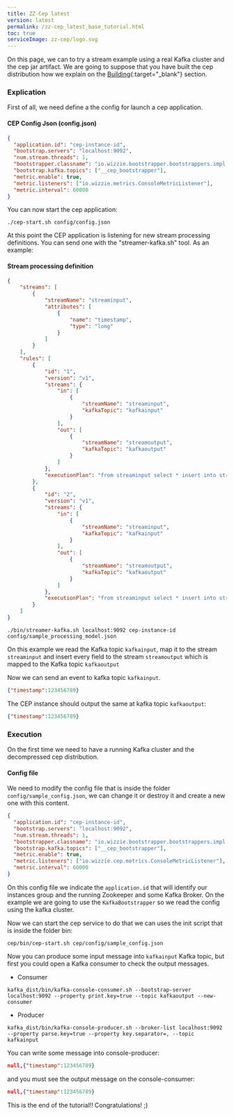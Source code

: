 ```yaml
---
title: ZZ-Cep latest
version: latest
permalink: /zz-cep_latest_base_tutorial.html
toc: true
serviceImage: zz-cep/logo.svg
---
```


On this page, we can to try a stream example using a real Kafka cluster and the cep jar artifact. We are going to suppose that you have built the cep distribution how we explain on the [Building](https://github.com/wizzie-io/zz-cep#compiling-sources){:target="_blank"} section.

### Explication
First of all, we need define a the config for launch a cep application.

#### CEP Config Json (config.json)

```json
{
  "application.id": "cep-instance-id",
  "bootstrap.servers": "localhost:9092",
  "num.stream.threads": 1,
  "bootstrapper.classname": "io.wizzie.bootstrapper.bootstrappers.impl.KafkaBootstrapper",
  "bootstrap.kafka.topics": ["__cep_bootstrapper"],
  "metric.enable": true,
  "metric.listeners": ["io.wizzie.metrics.ConsoleMetricListener"],
  "metric.interval": 60000
}
```

You can now start the cep application:

```
./cep-start.sh config/config.json
```

At this point the CEP application is listening for new stream processing definitions. You can send one with the "streamer-kafka.sh" tool.
As an example:

#### Stream processing definition
```json
{
    "streams": [
        {
            "streamName": "streaminput",
            "attributes": [
                {
                    "name": "timestamp",
                    "type": "long"
                }
            ]
        }
    ],
    "rules": [
        {
            "id": "1",
            "version": "v1",
            "streams": {
                "in": [
                    {
                        "streamName": "streaminput",
                        "kafkaTopic": "kafkainput"
                    }
                ],
                "out": [
                    {
                        "streamName": "streamoutput",
                        "kafkaTopic": "kafkaoutput"
                    }
                ]
            },
            "executionPlan": "from streaminput select * insert into streamoutput"
        },
        {
            "id": "2",
            "version": "v1",
            "streams": {
                "in": [
                    {
                        "streamName": "streaminput",
                        "kafkaTopic": "kafkainput"
                    }
                ],
                "out": [
                    {
                        "streamName": "streamoutput",
                        "kafkaTopic": "kafkaoutput"
                    }
                ]
            },
            "executionPlan": "from streaminput select * insert into streamoutput"
        }
    ]
}
```

```
./bin/streamer-kafka.sh localhost:9092 cep-instance-id config/sample_processing_model.json
```

On this example we read the Kafka topic `kafkainput`, map it to the stream `streaminput` and insert every field to the stream `streamoutput` which is mapped to the Kafka topic `kafkaoutput`

Now we can send an event to kafka topic `kafkainput`.

```json
{"timestamp":123456789}
```

The CEP instance should output the same at kafka topic `kafkaoutput`:

```json
{"timestamp":123456789}
```

### Execution

On the first time we need to have a running Kafka cluster and the decompressed cep distribution.

#### Config file

We need to modify the config file that is inside the folder `config/sample_config.json`, we can change it or destroy it and create a new one with this content.

```json
{
  "application.id": "cep-instance-id",
  "bootstrap.servers": "localhost:9092",
  "num.stream.threads": 1,
  "bootstrapper.classname": "io.wizzie.bootstrapper.bootstrappers.impl.KafkaBootstrapper",
  "bootstrap.kafka.topics": ["__cep_bootstrapper"],
  "metric.enable": true,
  "metric.listeners": ["io.wizzie.cep.metrics.ConsoleMetricListener"],
  "metric.interval": 60000
}
```

On this config file we indicate the `application.id` that will identify our instances group and the running Zookeeper and some Kafka Broker. On the example we are going to use the `KafkaBootstrapper` so we read the config using the kafka cluster.

Now we can start the cep service to do that we can uses the init script that is inside the folder bin:

```
cep/bin/cep-start.sh cep/config/sample_config.json
```

Now you can produce some input message into `kafkainput` Kafka topic, but first you could open a Kafka consumer to check the output messages.

* Consumer
```
kafka_dist/bin/kafka-console-consumer.sh --bootstrap-server localhost:9092 --property print.key=true --topic kafkaoutput --new-consumer
```

* Producer
```
kafka_dist/bin/kafka-console-producer.sh --broker-list localhost:9092 --property parse.key=true --property key.separator=, --topic kafkainput
```

You can write some message into console-producer:

```json
null,{"timestamp":123456789}
```

and you must see the output message on the console-consumer:

```json
null,{"timestamp":123456789}
```

This is the end of the tutorial!! Congratulations! ;)


